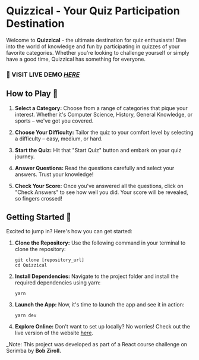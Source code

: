 # Quizzical - Your Quiz Participation Destination

Welcome to **Quizzical** - the ultimate destination for quiz enthusiasts! Dive into the world of knowledge and fun by participating in quizzes of your favorite categories. Whether you're looking to challenge yourself or simply have a good time, Quizzical has something for everyone.

### 🚀 VISIT LIVE DEMO _[HERE](https://quizzical-kappa-navy.vercel.app/)_

## How to Play 🧠

1. **Select a Category:** Choose from a range of categories that pique your interest. Whether it's Computer Science, History, General Knowledge, or sports – we've got you covered.

2. **Choose Your Difficulty:** Tailor the quiz to your comfort level by selecting a difficulty – easy, medium, or hard.

3. **Start the Quiz:** Hit that "Start Quiz" button and embark on your quiz journey.

4. **Answer Questions:** Read the questions carefully and select your answers. Trust your knowledge!

5. **Check Your Score:** Once you've answered all the questions, click on "Check Answers" to see how well you did. Your score will be revealed, so fingers crossed!

## Getting Started 🚀

Excited to jump in? Here's how you can get started:

1. **Clone the Repository:** Use the following command in your terminal to clone the repository:

   ```
   git clone [repository_url]
   cd Quizzical
   ```

2. **Install Dependencies:** Navigate to the project folder and install the required dependencies using yarn:

   ```
   yarn
   ```

3. **Launch the App:** Now, it's time to launch the app and see it in action:

   ```
   yarn dev
   ```

4. **Explore Online:** Don't want to set up locally? No worries! Check out the live version of the website [here](https://quizzical-kappa-navy.vercel.app/).

\_Note: This project was developed as part of a React course challenge on Scrimba by **Bob Ziroll.**

